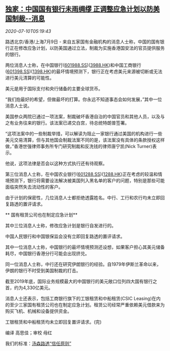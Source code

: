 <!--1594358611000-->
[独家：中国国有银行未雨绸缪 正调整应急计划以防美国制裁--消息](https://cn.reuters.com/article/state-chinese-banks-ready-0709-thur-idCNKBS24B0JW)
------

<div><i>2020-07-10T05:19:43</i></div><div class="StandardArticleBody_body"><p>路透北京/香港/上海7月9日 - 来自五家国有金融机构的消息人士称，中国的国有银行正在修改应急计划，以防美国通过立法，制裁为实施香港国安法的官员提供服务的银行。 </p><p>两位消息人士称，在中国银行(<span id="symbol_601988.SS_0"><a href="//www.reuters.com/companies/601988.SS">601988.SS</a></span>)(<span id="symbol_3988.HK_1"><a href="//www.reuters.com/companies/3988.HK">3988.HK</a></span>)和中国工商银行(<span id="symbol_601398.SS_2"><a href="//www.reuters.com/companies/601398.SS">601398.SS</a></span>)(<span id="symbol_1398.HK_3"><a href="//www.reuters.com/companies/1398.HK">1398.HK</a></span>)的最坏情境预测下，银行正在考虑美元来源被切断或无法进行美元清算的可能性。 </p><p>美元是用于国际支付和央行储备的主要全球货币。 </p><p>“我们抱最好的希望，但做最坏的打算。你永远不知道事态会如何发展，”其中一位消息人士说。 </p><p>美国参众两院已通过一项法案，制裁破坏香港自治的中国官员和其他人员，以及与之有业务往来的银行。该法案已递交白宫，待总统特朗普签署。 </p><p>“这项法案中的一些制裁举措，可以解读为阻止一家银行通过美国的机构进行一些美元交易清算，但与其他国会制裁法案不同的是，该法案没有具体的条款授权这样做，”香港世强律师事务所专门研究制裁和反洗钱的律师唐宁凯(Nick Turner)表示。 </p><p>他说，这项法律是否会以这种方式执行还有待观察。 </p><p>第三位消息人士称，在中国农业银行(<span id="symbol_601288.SS_4"><a href="//www.reuters.com/companies/601288.SS">601288.SS</a></span>)(<span id="symbol_1288.HK_5"><a href="//www.reuters.com/companies/1288.HK">1288.HK</a></span>)正在考虑的较温和情境预测下，银行将需要设法解决被美国列入黑名单的客户的问题，特别是那些可能面临突然失去流动性的客户。 </p><p>由于计划的保密性，几位消息人士都拒绝透露姓名。中行、工行和农行均未立即回复路透的置评请求。 </p><p>** 国有租赁公司也在制定应急计划** </p><p>其中三位消息人士称，修改应急计划是银行自发进行的。 </p><p>中国人民银行和中国银保监会没有立即回复路透的置评请求。 </p><p>其中一位消息人士称，中国银行的最坏情境预测还设想，如果客户担心其美元储备耗尽，中国银行香港分行可能会出现挤兑。 </p><p>同一位消息人士称，中行还在研究伊朗银行的经验。自1979年伊斯兰革命以来，伊朗的银行不时受到美国制裁的打击。 </p><p>截至2019年底，国际业务规模最大的中国银行的美元敞口位列四大国有银行之首，约为4,330亿美元。 </p><p>消息人士还表示，包括工商银行旗下的工银租赁和中船租赁(CSIC Leasing)在内的至少三家国有租赁公司也在制定应急计划。租赁公司经常严重依赖美元借款来为购买飞机、机械和设备提供资金。 </p><p>工银租赁和中船租赁均未立即回复置评请求。(完) </p><div class="Attribution_container"><div class="Attribution_attribution"><p class="Attribution_content">编译 高思佳；审校 母红 </p></div></div><div class="StandardArticleBody_trustBadgeContainer"><span class="StandardArticleBody_trustBadgeTitle">我们的标准：</span><span class="trustBadgeUrl"><a href="https://www.thomsonreuters.cn/content/dam/openweb/documents/pdf/china/brochures/about-us-1.pdf">汤森路透“信任原则”</a></span></div></div>
